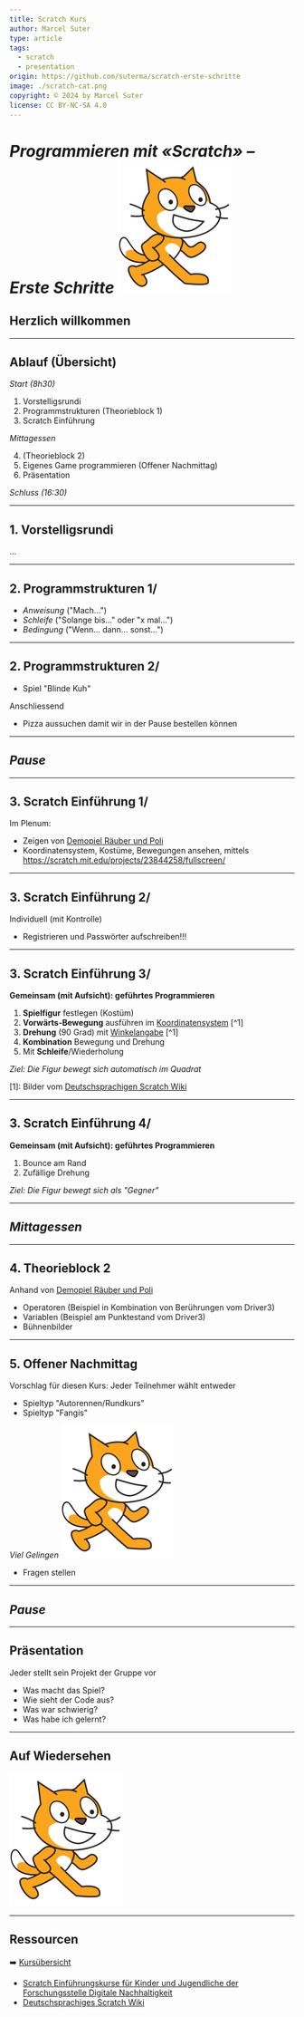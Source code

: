 ```yaml
---
title: Scratch Kurs
author: Marcel Suter
type: article
tags:
  - scratch
  - presentation
origin: https://github.com/suterma/scratch-erste-schritte
image: ./scratch-cat.png
copyright: © 2024 by Marcel Suter
license: CC BY-NC-SA 4.0
---
```


# *Programmieren mit «Scratch» – Erste Schritte* ![](./scratch-cat.png "Scratch cat")
## Herzlich willkommen
---

## Ablauf (Übersicht)

*Start (8h30)*
1. Vorstelligsrundi
2. Programmstrukturen (Theorieblock 1)
3. Scratch Einführung

*Mittagessen*

4. (Theorieblock 2)
5. Eigenes Game programmieren (Offener Nachmittag)
6. Präsentation

*Schluss (16:30)*

---
## 1. Vorstelligsrundi
...

---
## 2. Programmstrukturen 1/
* *Anweisung* ("Mach...")
* *Schleife* ("Solange bis..." oder "x mal...")
* *Bedingung* ("Wenn... dann... sonst...")

---
## 2. Programmstrukturen 2/
* Spiel "Blinde Kuh"

Anschliessend

* Pizza aussuchen damit wir in der Pause bestellen können

---
## *Pause*

---
## 3. Scratch Einführung 1/
Im Plenum:
- Zeigen von [Demopiel Räuber und Poli](https://scratch.mit.edu/projects/265266170/fullscreen/)
- Koordinatensystem, Kostüme, Bewegungen ansehen, mittels
https://scratch.mit.edu/projects/23844258/fullscreen/

---
## 3. Scratch Einführung 2/
Individuell (mit Kontrolle)
- Registrieren und Passwörter aufschreiben!!!

---
## 3. Scratch Einführung 3/
**Gemeinsam (mit Aufsicht): geführtes Programmieren**

1. **Spielfigur** festlegen (Kostüm)
1. **Vorwärts-Bewegung** ausführen im [Koordinatensystem](https://de.scratch-wiki.info/w/images/e/e3/XY.gif) [^1]
1. **Drehung** (90 Grad) mit [Winkelangabe](https://de.scratch-wiki.info/w/images/7/76/ZeigeRichtungGrafik.gif) [^1]
1. **Kombination** Bewegung und Drehung
1. Mit **Schleife**/Wiederholung

*Ziel: Die Figur bewegt sich automatisch im Quadrat*

[1]: Bilder vom [Deutschsprachigen Scratch Wiki](https://de.scratch-wiki.info/wiki/Hauptseite)

---
## 3. Scratch Einführung 4/
**Gemeinsam (mit Aufsicht): geführtes Programmieren**

1. Bounce am Rand
1. Zufällige Drehung

*Ziel: Die Figur bewegt sich als "Gegner"*

---
## *Mittagessen*

---
## 4. Theorieblock 2
Anhand von [Demopiel Räuber und Poli](https://scratch.mit.edu/projects/265266170/fullscreen/)
- Operatoren (Beispiel in Kombination von Berührungen vom Driver3)
- Variablen (Beispiel am Punktestand vom Driver3)
- Bühnenbilder

---
## 5. Offener Nachmittag
Vorschlag für diesen Kurs:
Jeder Teilnehmer wählt entweder
- Spieltyp "Autorennen/Rundkurs"
- Spieltyp "Fangis"

*Viel Gelingen* ![](./scratch-cat.png "Scratch cat")

- Fragen stellen

---
## *Pause*

---
## Präsentation
Jeder stellt sein Projekt der Gruppe vor
- Was macht das Spiel?
- Wie sieht der Code aus?
- Was war schwierig?
- Was habe ich gelernt?

---
## Auf Wiedersehen
![](./scratch-cat.png "Scratch cat")

---
## Ressourcen

:arrow_right: [Kursübersicht](https://marcelsuter.ch/projekte/ferienpass-programmieren-mit-scratch-erste-schritte/)
- [Scratch Einführungskurse für Kinder und Jugendliche der Forschungsstelle Digitale Nachhaltigkeit](https://www.digitale-nachhaltigkeit.unibe.ch/dienstleistungen/digital_skills_kurse/scratch_einfuehrungskurse_fuer_kinder_und_jugendliche/index_ger.html)
- [Deutschsprachiges Scratch Wiki](https://de.scratch-wiki.info/wiki/Hauptseite)